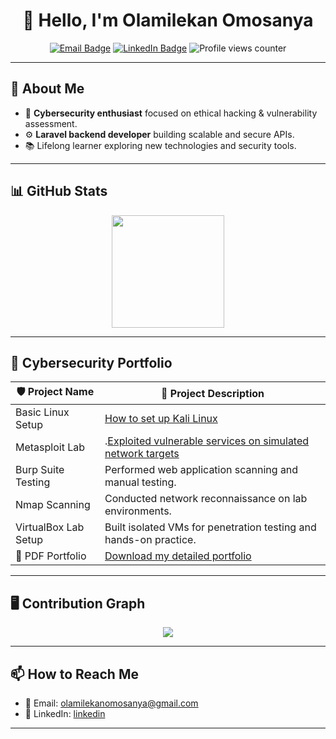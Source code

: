 <h1 align="center">👋 Hello, I'm Olamilekan Omosanya</h1>

<p align="center">
  <a href="mailto:olamilekanomosanya@gmail.com"><img src="https://img.shields.io/badge/Email-D14836?style=for-the-badge&logo=gmail&logoColor=white" alt="Email Badge"></a>
  <a href="https://www.linkedin.com/in/olamilekan13"><img src="https://img.shields.io/badge/LinkedIn-0077B5?style=for-the-badge&logo=linkedin&logoColor=white" alt="LinkedIn Badge"></a>
  <img src="https://komarev.com/ghpvc/?username=olamilekan13&style=for-the-badge" alt="Profile views counter">
</p>

---

## 💼 About Me

- 🔐 **Cybersecurity enthusiast** focused on ethical hacking & vulnerability assessment.
- ⚙️ **Laravel backend developer** building scalable and secure APIs.
- 📚 Lifelong learner exploring new technologies and security tools.


---

## 📊 GitHub Stats

<p align="center">
  <img height="180em" src="https://github-readme-stats.vercel.app/api?username=olamilekan13&show_icons=true&hide_border=true&count_private=true&include_all_commits=true" />
<!--   <img height="180em" src="https://github-readme-stats.vercel.app/api/top-langs/?username=olamilekan13&layout=compact&hide_border=true&langs_count=8"/>
</p> -->

---

## 📂 Cybersecurity Portfolio

| 🛡️ **Project Name**         | 📃 **Project Description**                                          |
|-----------------------------|--------------------------------------------------------------------|
| Basic Linux Setup           |   [How to set up Kali Linux](https://github.com/olamilekan13/olamilekan13/blob/main/Basic%20Lab%20Install%20Kali%20Linux%20-portfolio.pdf)   |
| Metasploit Lab              | .[Exploited vulnerable services on simulated network targets]()       |
| Burp Suite Testing          | Performed web application scanning and manual testing.             |
| Nmap Scanning               | Conducted network reconnaissance on lab environments.              |
| VirtualBox Lab Setup        | Built isolated VMs for penetration testing and hands-on practice.  |
| 📄 PDF Portfolio            | [Download my detailed portfolio](./CybersecurityPortfolio.pdf)     |

---

## 🖥️ Contribution Graph

<p align="center">
  <img src="https://github-readme-activity-graph.vercel.app/graph?username=olamilekan13&theme=react-dark&hide_border=true">
</p>

---

## 📫 How to Reach Me

- 📧 Email: olamilekanomosanya@gmail.com 
- 💼 LinkedIn: [linkedin](https://www.linkedin.com/in/olamilekan13/)

---

<!--
**olamilekan13/olamilekan13** is a ✨ special ✨ repository because its `README.md` appears on your GitHub profile.
-->
